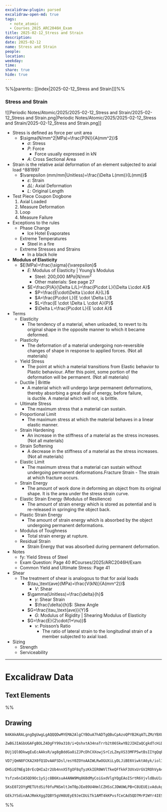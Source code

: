```yaml
---
excalidraw-plugin: parsed
excalidraw-open-md: true
tags:
  - note_atomic
  - Courses_2025_ARC2046H_Exam
title: 2025-02-12_Stress and Strain
description: 
date: 2025-02-12
name: Stress and Strain
people: 
location: 
weekday: 
time: 
share: true
hide: true
---
```

%%[parents:: [[index|2025-02-12_Stress and Strain]]]%%
### Stress and Strain

![[Periodic Notes/Atomic/2025/2025-02-12_Stress and Strain/2025-02-12_Stress and Strain.png|Periodic Notes/Atomic/2025/2025-02-12_Stress and Strain/2025-02-12_Stress and Strain.png]]

- Stress is defined as force per unit area
	- $\sigma(N/mm^2|MPa)=\frac{P(N)}{A(mm^2)}$
		- $\sigma$: Stress
		- $P$: Force
			- Force usually expressed in kN
		- $A$: Cross Sectional Area
- Strain is the relative axial deformation of an element subjected to axial load ^881997
	- $\varepsilon (mm/mm|Unitless)=\frac{\Delta L(mm)}{L(mm)}$
		- $\varepsilon$: Strain
		- $\Delta L$: Axial Deformation
		- $L$: Original Length
- Test Piece Coupon Dogbone
	1. Axial Loaded
	2. Measure Deformation
	3. Loop
	4. Measure Failure
- Exceptions to the rules
	- Phase Change
		- Ice Hotel Evaporates
	- Extreme Temperatures
		- Steel in a fire
	- Extreme Stresses and Strains
		- In a black hole
- **Modulus of Elasticity**
	- $E(MPa)=\frac{\sigma}{\varepsilon}$
		- $E$: Modulus of Elasticity | Young’s Modulus
			- Steel: 200,000 $MPa|N/mm^2$
			- Other materials: See page 27
		- $E=\frac{P/A}{\Delta L/L}=\frac{P\cdot L}{\Delta L\cdot A}$
			- $P=\frac{E\cdot\Delta L\cdot A}{L}$
			- $A=\frac{P\cdot L}{E \cdot \Delta L}$
			- $L=\frac{E \cdot \Delta L \cdot A}{P}$
			- $\Delta L=\frac{P\cdot L}{E \cdot A}$
- Terms
	- Elasticity
		- The tendency of a material, when unloaded, to revert to its original shape in the opposite manner to which it became deformed.
	- Plasticity
		- The deformation of a material undergoing non-reversible changes of shape in response to applied forces. (Not all materials)
	- Yield Stress
		- The point at which a material transitions from Elastic behavior to Plastic behaviour. After this point, some portion of the deformation will be permanent. (Not all materials)
	- Ductile | Brittle
		- A material which will undergo large permanent deformations, thereby absorbing a great deal of energy, before failure, is ductile. A material which will not, is brittle.
	- Ultimate Stress
		- The maximum stress that a material can sustain.
	- Proportional Limit
		- The maximum stress at which the material behaves in a linear elastic manner.
	- Strain Hardening
		- An increase in the stiffness of a material as the stress increases. (Not all materials)
	- Strain Softening
		- A decrease in the stiffness of a material as the stress increases. (Not all materials)
	- Elastic Limit
		- The maximum stress that a material can sustain without undergoing permanent deformations.Fracture Strain - The strain at which fracture occurs.
	- Strain Energy
		- The amount of work done in deforming an object from its original shape. It is the area under the stress strain curve.
	- Elastic Strain Energy (Modulus of Resilience)
		- The amount of strain energy which is stored as potential and is re-released in springing the object back.
	- Plastic Strain Energy
		- The amount of strain energy which is absorbed by the object undergoing permanent deformations.
	- Modulus of Toughness
		- Total strain energy at rupture.
	- Residual Strain
		- Strain Energy that was absorbed during permanent deformation.
- Notes
	- fy: Yield Stress of Steel
	- Exam Question: Page 40  #Courses/2025/ARC2046H/Exam
	- Common Yield and Ultimate Stress: Page 41
- Shear
	- The treatment of shear is analogous to that for axial loads
		- $\tau_\text{ave}(MPa)=\frac{V(kN)}{A(mm^2)}$
			- $V$: Shear
		- $\gamma(Unitless)=\frac{\delta}{h}$
			- $\gamma$: Shear Strain
			- $\frac{\delta}{h}$: Skew Angle
		- $G=\frac{\tau_\text{ave}}{Y}$
			- $G$: Modulus of Rigidity | Shearing Modulus of Elasticity
		- $G=\frac{E}{2\cdot(1+\nu)}$
			- $\nu$: Poisson’s Ratio
				- The ratio of lateral strain to the longitudinal strain of a member subjected to axial load.
- Sizing
	- Strength
	- Serviceability

---

# Excalidraw Data

## Text Elements
%%
## Drawing
```compressed-json
N4KAkARALgngDgUwgLgAQQQDwMYEMA2AlgCYBOuA7hADTgQBuCpAzoQPYB2KqATLZMzYBXUtiRoIACyhQ4zZAHoFAc0JRJQgEYA6bGwC2CgF7N6hbEcK4OCtptbErHALRY8RMpWdx8Q1TdIEfARcZgRmBShcZQUebQA2bQAOGjoghH0EDihmbgBtcDBQMBKIEm4IAHlneIBFSoBHAGsGgGEAVQaAKwARdopNAGZamDYYVJLIWEQK3FJSNip+Usxu

ZwBGJIAGbUGAFgBOLZ4DgFY99a310/i+QshxtA34naTrrb2t06SkwYB2JIHZaQCgkdTcHiDQYJA57H6nHinQZHW6nYFSBCEZTSbgHRJ/eJ7HhJHik+I3RHo6zKYLcLbo5hQBZNBCtNj4NikCoAYnWCD5fImpU0uGwTWUCyEHGIbI5XIkTOszDgcyyUCFkAAZoR8PgAMqwWkSQQeDUQRnMhAAdTBkghDKZbBZBpgRvQJvK6Ml2I44VyaHp9wgbBV2

DUj1Ql0DkwgEuEcAAksR/ag8gBddGa8iZJPcDhCXXowjSrCzLZmyXS33MFP5wtBsIIYgQqF7eLrSHrdGMFjsLhoE7dpisTgAOU4Ym4f2Rg1Jg3WQKDhGYPXSUCb3CZQgQ6M0wmlAFFgplsrWC/h0UI4MRcOvm2h1tO24N4Qdrnt0UQOE08+fP2wxQ3NBNQIMJ0TgNhixyfJ7jAApJhKaMEK2WCM1g+CEMhaF4lheFEWRLZUWBEo8W0AkiRJMkKVO

VD7jQmN8FCKA2X0fQ1DvAAFSDsl/esY0ZOYoAAIWLRwOGUXiLyDLJiBE6ViwktA6yk/iolIKAAEF5kWSQQnvVBlPRGStIWChdNwfSIDmUyzSCPcKCA1AQPwMJCgAX2WYpSnKCQDySABpehSEGABxAAtJIABUwogzUtmwABNVp6AS/yzWmcR0ECbAonE2l0VWJ4eC+bQjlhc59lOP4tnnO4YwjZxZwOGF2z+NseGuEkavRUFiHBNBBiubQeD2ac/n

OH5iQ7NEg10rEcQHIa2r2Ub4nnX5TgOF8qTyzKkIER0WVlTkeQFfkkF3UVxUrGV2ROhVyA4ZVVR4zMdX1Q1MvNdlPQbQ7rVte0/stF03W+00vWEH0/TpdEQ1FcNuCjdE4yvJMU3TTNswQXMlL/JcS0K9BcHWCt92Iaszz40pG309ZrjxS5ARmmMexHfteCSIdezHCdMuKl5TmOGquyXFc10crcdyDPcpWII8MjVKmVNKK8bzvJGnzWn4kj2QY1s/

Ysfzx6nIA5QD9Oc1ySjc8B6KsuA4ANW9Mq86BdMyCoiGxdVlgYQgEAoISrtR6VjvldBuU1aOY6FCBsBEQJsgTdd9ANS1w9O87BT9hP5jVFOMmDsVQ9uuUKkVJ6VST33CnjxOC9TgAxd7Qa+j1m1zhvk9T9OnQBvq7QHLv857jI++dT6Kg7uO85rwv9AAJShyRKdhuu58bjJKlDRGHy2JD69HqAF6bzgoCb3A2PwCMuY37uT+b8+9UIIx+cPzex/0

SKsE072OYgMETUtdSif0fuPNSmltJmT0pJEe89U4HmlCZHSsCJDWUWLPB+C8UEUEivAdukg5hwDjswbACxdQAA1uCEiSNoQi1V1jxBeNcIidcyEUPwAlGhj5kja0GjcQkhE6qQCMGwAw3AvKQHoAQbcSN3LwK3kvcma9jRENICQv2EoSAvzfhCQ+2jiAGgQCQtALNICGIALJsGIAgJBuBNDBEtqBaWpRDGZzQFIiAQl2SWVIMoEUAAKDqfxqC8Ef

GEkJYSdinAAJRmkXggZQBY5gVH8UEyE9JeCDUiTk1AMT4kKPvsfCeCAd5QD7MrP2WYr4IESSWUgClJHSQ4A4pxm5SDbnRNgIgpjUBS3RK0z2aABlBmEFAL8mUpZFNKHYLoCAcrMD1K0uA1jbH2McY5K2rjICigqYwSK4j8DNJjBlae6Qcp9jNAnRkBh8EzBNirM2AEWTOJcjss2TENKXIOUcyS7lwAeToNqYIKZgC2zckAA=
```
%%